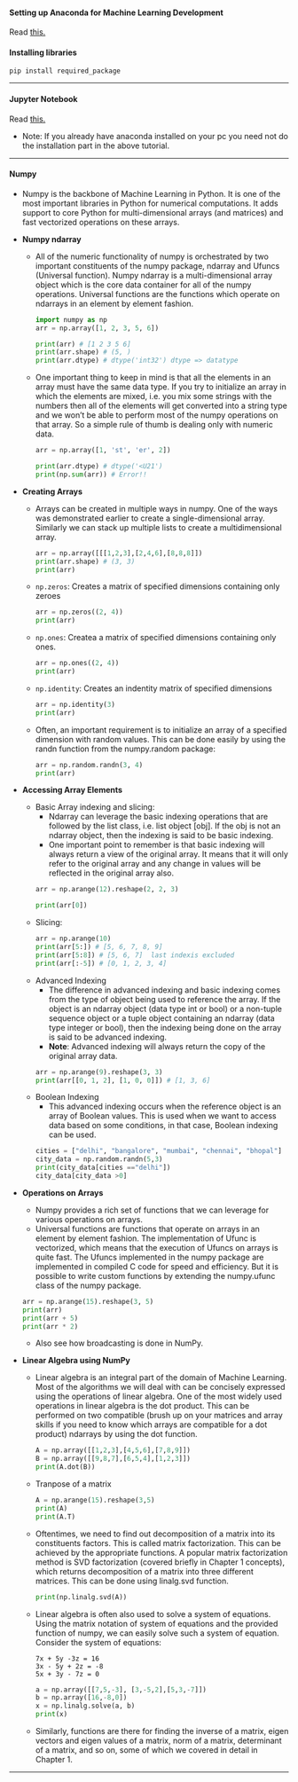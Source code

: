 #### Setting up Anaconda for Machine Learning Development

Read [this.](https://machinelearningmastery.com/setup-python-environment-machine-learning-deep-learning-anaconda/)

#### Installing libraries
`pip install required_package`

---

#### Jupyter Notebook
Read [this.](https://realpython.com/jupyter-notebook-introduction/)
- Note: If you already have anaconda installed on your pc you need not do the installation part in the above tutorial.

---

#### Numpy 
* Numpy is the backbone of Machine Learning in Python. It is one of the most important libraries in Python for numerical computations. It adds support to core Python for multi-dimensional arrays (and matrices) and fast vectorized operations on these arrays.
* **Numpy ndarray**
	* All of the numeric functionality of numpy is orchestrated by two important constituents of the numpy package, ndarray and Ufuncs (Universal function). Numpy ndarray is a multi-dimensional array object which is the core data container for all of the numpy operations. Universal functions are the functions which operate on ndarrays in an element by element fashion.
		```python
		import numpy as np
		arr = np.array([1, 2, 3, 5, 6])
		
		print(arr) # [1 2 3 5 6]
		print(arr.shape) # (5, ) 
		print(arr.dtype) # dtype('int32') dtype => datatype
		```
		
	* One important thing to keep in mind is that all the elements in an array must have the same data type. If you try to initialize an array in which the elements are mixed, i.e. you mix some strings with the numbers then all of the elements will get converted into a string type and we won’t be able to perform most of the numpy operations on that array. So a simple rule of thumb is dealing only with numeric data.
		```py
		arr = np.array([1, 'st', 'er', 2])
		
		print(arr.dtype) # dtype('<U21')
		print(np.sum(arr)) # Error!!
		```
* **Creating Arrays** 
	* Arrays can be created in multiple ways in numpy. One of the ways was demonstrated earlier to create a single-dimensional array. Similarly we can stack up multiple lists to create a multidimensional array.
		```py
		arr = np.array([[[1,2,3],[2,4,6],[8,8,8]])
		print(arr.shape) # (3, 3)
		print(arr)
		```
	* `np.zeros`: Creates a matrix of specified dimensions containing only zeroes
		```py
		arr = np.zeros((2, 4))
		print(arr)
		```
	* `np.ones`: Createa a matrix of specified dimensions containing only ones.
		```py
		arr = np.ones((2, 4))
		print(arr)
		```
	* `np.identity`: Creates an indentity matrix of specified dimensions
		```py
		arr = np.identity(3)
		print(arr)
		```
	* Often, an important requirement is to initialize an array of a specified dimension with random values. This can be done easily by using the randn function from the numpy.random package:
		```py
		arr = np.random.randn(3, 4)
		print(arr)
		```
 * **Accessing  Array Elements**
	 * Basic Array indexing and slicing:
		 * Ndarray can leverage the basic indexing operations that are followed by the list class, i.e. list object [obj]. If the obj is not an ndarray object, then the indexing is said to be basic indexing.
		 * One important point to remember is that basic indexing will always return a view of the original array. It means that it will only refer to the original array and any change in values will be reflected in the original array also.
		 ```py
		 arr = np.arange(12).reshape(2, 2, 3)
		
		print(arr[0])
		```
	* Slicing:
		```py
		arr = np.arange(10)
		print(arr[5:]) # [5, 6, 7, 8, 9]
		print(arr[5:8]) # [5, 6, 7]  last indexis excluded
		print(arr[:-5]) # [0, 1, 2, 3, 4]
		```
	 * Advanced Indexing
		 * The difference in advanced indexing and basic indexing comes from the type of object being used to reference the array. If the object is an ndarray object (data type int or bool) or a non-tuple sequence object or a tuple object containing an ndarray (data type integer or bool), then the indexing being done on the array is said to be advanced indexing.
		 * **Note**: Advanced indexing will always return the copy of the original array data.
		```py
		arr = np.arange(9).reshape(3, 3)
		print(arr[[0, 1, 2], [1, 0, 0]]) # [1, 3, 6]
		```
	* Boolean Indexing
		* This advanced indexing occurs when the reference object is an array of Boolean values. This is used when we want to access data based on some conditions, in that case, Boolean indexing can be used.
		```py
		cities = ["delhi", "bangalore", "mumbai", "chennai", "bhopal"]
		city_data = np.random.randn(5,3)
		print(city_data[cities =="delhi"])
		city_data[city_data >0]
		```
* **Operations on Arrays**
	* Numpy provides a rich set of functions that we can leverage for various operations on arrays.
	* Universal functions are functions that operate on arrays in an element by element fashion. The implementation of Ufunc is vectorized, which means that the execution of Ufuncs on arrays is quite fast. The Ufuncs implemented in the numpy package are implemented in compiled C code for speed and efficiency. But it is possible to write custom functions by extending the numpy.ufunc class of the numpy package.
	```py
	arr = np.arange(15).reshape(3, 5)
	print(arr)
	print(arr + 5)
	print(arr * 2)
	```
	* Also see how broadcasting is done in NumPy.
	
* **Linear Algebra using NumPy**
	* Linear algebra is an integral part of the domain of Machine Learning. Most of the algorithms we will deal with can be concisely expressed using the operations of linear algebra. One of the most widely used operations in linear algebra is the dot product. This can be performed on two compatible (brush up on your matrices and array skills if you need to know which arrays are compatible for a dot product) ndarrays by using the dot function.
		```py
		A = np.array([[1,2,3],[4,5,6],[7,8,9]])
	    B = np.array([[9,8,7],[6,5,4],[1,2,3]])
		print(A.dot(B))
		```
	* Tranpose of a matrix
		```py
		A = np.arange(15).reshape(3,5)
		print(A)
		print(A.T)
		```
	* Oftentimes, we need to find out decomposition of a matrix into its constituents factors. This is called matrix factorization. This can be achieved by the appropriate functions. A popular matrix factorization method is SVD factorization (covered briefly in Chapter 1 concepts), which returns decomposition of a matrix into three different matrices. This can be done using linalg.svd function.
		```py
		print(np.linalg.svd(A))
		```
	* Linear algebra is often also used to solve a system of equations. Using the matrix notation of system of equations and the provided function of numpy, we can easily solve such a system of equation. Consider the system of equations:
		```
		7x + 5y -3z = 16
        3x - 5y + 2z = -8
        5x + 3y - 7z = 0
        ```
        ```py
        a = np.array([[7,5,-3], [3,-5,2],[5,3,-7]])
		b = np.array([16,-8,0])
		x = np.linalg.solve(a, b)
		print(x)
		```
	* Similarly, functions are there for finding the inverse of a matrix, eigen vectors and eigen values of a matrix, norm of a matrix, determinant of a matrix, and so on, some of which we covered in detail in Chapter 1.
	
---


<!--stackedit_data:
eyJoaXN0b3J5IjpbMTAyODE0MTY3Nl19
-->